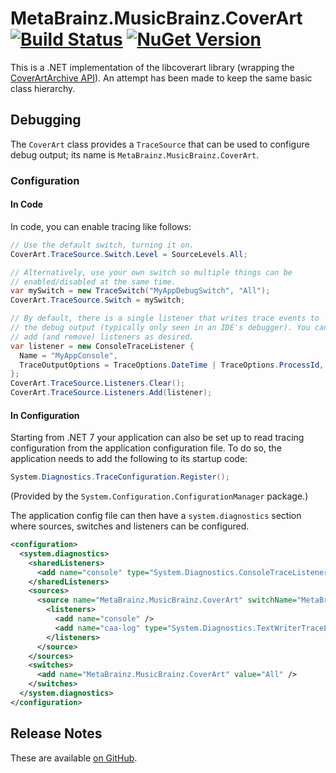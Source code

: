 # MetaBrainz.MusicBrainz.CoverArt [![Build Status][CI-S]][CI-L] [![NuGet Version][NuGet-S]][NuGet-L]

This is a .NET implementation of the libcoverart library (wrapping the
[CoverArtArchive API][api-reference]).
An attempt has been made to keep the same basic class hierarchy.

[CI-S]: https://github.com/Zastai/MetaBrainz.MusicBrainz.CoverArt/actions/workflows/build.yml/badge.svg
[CI-L]: https://github.com/Zastai/MetaBrainz.MusicBrainz.CoverArt/actions/workflows/build.yml

[NuGet-S]: https://img.shields.io/nuget/v/MetaBrainz.MusicBrainz.CoverArt
[NuGet-L]: https://www.nuget.org/packages/MetaBrainz.MusicBrainz.CoverArt

[api-reference]: https://musicbrainz.org/doc/Cover_Art_Archive/API

## Debugging

The `CoverArt` class provides a `TraceSource` that can be used to
configure debug output; its name is `MetaBrainz.MusicBrainz.CoverArt`.

### Configuration

#### In Code

In code, you can enable tracing like follows:

```cs
// Use the default switch, turning it on.
CoverArt.TraceSource.Switch.Level = SourceLevels.All;

// Alternatively, use your own switch so multiple things can be
// enabled/disabled at the same time.
var mySwitch = new TraceSwitch("MyAppDebugSwitch", "All");
CoverArt.TraceSource.Switch = mySwitch;

// By default, there is a single listener that writes trace events to
// the debug output (typically only seen in an IDE's debugger). You can
// add (and remove) listeners as desired.
var listener = new ConsoleTraceListener {
  Name = "MyAppConsole",
  TraceOutputOptions = TraceOptions.DateTime | TraceOptions.ProcessId,
};
CoverArt.TraceSource.Listeners.Clear();
CoverArt.TraceSource.Listeners.Add(listener);
```

#### In Configuration

Starting from .NET 7 your application can also be set up to read tracing
configuration from the application configuration file. To do so, the
application needs to add the following to its startup code:

```cs
System.Diagnostics.TraceConfiguration.Register();
```

(Provided by the `System.Configuration.ConfigurationManager` package.)

The application config file can then have a `system.diagnostics` section
where sources, switches and listeners can be configured.

```xml
<configuration>
  <system.diagnostics>
    <sharedListeners>
      <add name="console" type="System.Diagnostics.ConsoleTraceListener" traceOutputOptions="DateTime,ProcessId" />
    </sharedListeners>
    <sources>
      <source name="MetaBrainz.MusicBrainz.CoverArt" switchName="MetaBrainz.MusicBrainz.CoverArt">
        <listeners>
          <add name="console" />
          <add name="caa-log" type="System.Diagnostics.TextWriterTraceListener" initializeData="caa.log" />
        </listeners>
      </source>
    </sources>
    <switches>
      <add name="MetaBrainz.MusicBrainz.CoverArt" value="All" />
    </switches>
  </system.diagnostics>
</configuration>
```

## Release Notes

These are available [on GitHub][release-notes].

[release-notes]: https://github.com/Zastai/MetaBrainz.MusicBrainz.CoverArt/releases
